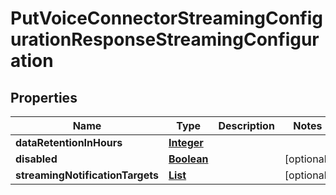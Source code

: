 

# PutVoiceConnectorStreamingConfigurationResponseStreamingConfiguration


## Properties

| Name | Type | Description | Notes |
|------------ | ------------- | ------------- | -------------|
|**dataRetentionInHours** | [**Integer**](Integer.md) |  |  |
|**disabled** | [**Boolean**](Boolean.md) |  |  [optional] |
|**streamingNotificationTargets** | [**List**](List.md) |  |  [optional] |



